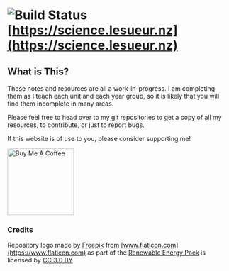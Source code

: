 # ![Build Status](https://gitlab.com/pages/hugo/badges/master/build.svg) [https://science.lesueur.nz](https://science.lesueur.nz)

## What is This?

These notes and resources are all a work-in-progress. I am completing them as I teach each unit and each year group, so it is likely that you will find them incomplete in many areas.

Please feel free to head over to my git repositories to get a copy of all my resources, to contribute, or just to report bugs.

If this website is of use to you, please consider supporting me!

<a href="https://www.buymeacoffee.com/FinnLeSueur" target="_blank">
    <img src="https://cdn.buymeacoffee.com/buttons/lato-orange.png" alt="Buy Me A Coffee" style="max-width: 150px; width: 150px !important; height: auto;"/>
</a>


### Credits

Repository logo made by [Freepik](https://www.flaticon.com/authors/freepik) from [www.flaticon.com](https://www.flaticon.com) as part of the [Renewable Energy Pack](https://www.flaticon.com/packs/reneweable-energy-1) is licensed by [CC 3.0 BY](http://creativecommons.org/licenses/by/3.0/)